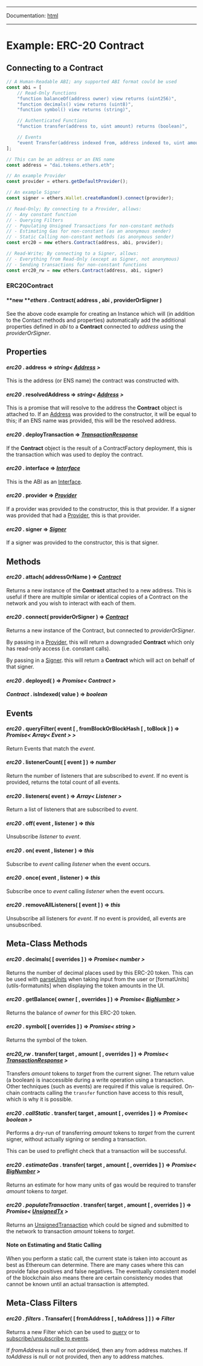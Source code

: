 -----

Documentation: [html](https://docs.ethers.io/)

-----

Example: ERC-20 Contract
========================

Connecting to a Contract
------------------------

```javascript
// A Human-Readable ABI; any supported ABI format could be used
const abi = [
    // Read-Only Functions
    "function balanceOf(address owner) view returns (uint256)",
    "function decimals() view returns (uint8)",
    "function symbol() view returns (string)",

    // Authenticated Functions
    "function transfer(address to, uint amount) returns (boolean)",

    // Events
    "event Transfer(address indexed from, address indexed to, uint amount)"
];

// This can be an address or an ENS name
const address = "dai.tokens.ethers.eth";

// An example Provider
const provider = ethers.getDefaultProvider();

// An example Signer
const signer = ethers.Wallet.createRandom().connect(provider);

// Read-Only; By connecting to a Provider, allows:
// - Any constant function
// - Querying Filters
// - Populating Unsigned Transactions for non-constant methods
// - Estimating Gas for non-constant (as an anonymous sender)
// - Static Calling non-constant methods (as anonymous sender)
const erc20 = new ethers.Contract(address, abi, provider);

// Read-Write; By connecting to a Signer, allows:
// - Everything from Read-Only (except as Signer, not anonymous)
// - Sending transactions for non-constant functions
const erc20_rw = new ethers.Contract(address, abi, signer)
```

### ERC20Contract

#### **new ***ethers* . **Contract**( address , abi , providerOrSigner )

See the above code example for creating an Instance which will (in addition to the Contact methods and properties) automatically add the additional properties defined in *abi* to a **Contract** connected to *address* using the *providerOrSigner*.


Properties
----------

#### *erc20* . **address** => *string< [Address](/v5/api/utils/address/#address) >*

This is the address (or ENS name) the contract was constructed with.


#### *erc20* . **resolvedAddress** => *string< [Address](/v5/api/utils/address/#address) >*

This is a promise that will resolve to the address the **Contract** object is attached to. If an [Address](/v5/api/utils/address/#address) was provided to the constructor, it will be equal to this; if an ENS name was provided, this will be the resolved address.


#### *erc20* . **deployTransaction** => *[TransactionResponse](/v5/api/providers/types/#providers-TransactionResponse)*

If the **Contract** object is the result of a ContractFactory deployment, this is the transaction which was used to deploy the contract.


#### *erc20* . **interface** => *[Interface](/v5/api/utils/abi/interface/)*

This is the ABI as an [Interface](/v5/api/utils/abi/interface/).


#### *erc20* . **provider** => *[Provider](/v5/api/providers/provider/)*

If a provider was provided to the constructor, this is that provider. If a signer was provided that had a [Provider](/v5/api/providers/provider/), this is that provider.


#### *erc20* . **signer** => *[Signer](/v5/api/signer/#Signer)*

If a signer was provided to the constructor, this is that signer.


Methods
-------

#### *erc20* . **attach**( addressOrName ) => *[Contract](/v5/api/contract/contract/)*

Returns a new instance of the **Contract** attached to a new address. This is useful if there are multiple similar or identical copies of a Contract on the network and you wish to interact with each of them.


#### *erc20* . **connect**( providerOrSigner ) => *[Contract](/v5/api/contract/contract/)*

Returns a new instance of the Contract, but connected to *providerOrSigner*.

By passing in a [Provider](/v5/api/providers/provider/), this will return a downgraded **Contract** which only has read-only access (i.e. constant calls).

By passing in a [Signer](/v5/api/signer/#Signer). this will return a **Contract** which will act on behalf of that signer.


#### *erc20* . **deployed**( ) => *Promise< Contract >*



#### *Contract* . **isIndexed**( value ) => *boolean*



Events
------

#### *erc20* . **queryFilter**( event [ , fromBlockOrBlockHash [ , toBlock ] ) => *Promise< Array< Event > >*

Return Events that match the *event*.


#### *erc20* . **listenerCount**( [ event ] ) => *number*

Return the number of listeners that are subscribed to *event*. If no event is provided, returns the total count of all events.


#### *erc20* . **listeners**( event ) => *Array< Listener >*

Return a list of listeners that are subscribed to *event*.


#### *erc20* . **off**( event , listener ) => *this*

Unsubscribe *listener* to *event*.


#### *erc20* . **on**( event , listener ) => *this*

Subscribe to *event* calling *listener* when the event occurs.


#### *erc20* . **once**( event , listener ) => *this*

Subscribe once to *event* calling *listener* when the event occurs.


#### *erc20* . **removeAllListeners**( [ event ] ) => *this*

Unsubscribe all listeners for *event*. If no event is provided, all events are unsubscribed.


Meta-Class Methods
------------------

#### *erc20* . **decimals**( [ overrides ] ) => *Promise< number >*

Returns the number of decimal places used by this ERC-20 token. This can be used with [parseUnits](/v5/api/utils/display-logic/#utils-parseUnits) when taking input from the user or [formatUnits](utils-formatunits] when displaying the token amounts in the UI.


#### *erc20* . **getBalance**( owner [ , overrides ] ) => *Promise< [BigNumber](/v5/api/utils/bignumber/) >*

Returns the balance of *owner* for this ERC-20 token.


#### *erc20* . **symbol**( [ overrides ] ) => *Promise< string >*

Returns the symbol of the token.


#### *erc20_rw* . **transfer**( target , amount [ , overrides ] ) => *Promise< [TransactionResponse](/v5/api/providers/types/#providers-TransactionResponse) >*

Transfers *amount* tokens to *target* from the current signer. The return value (a boolean) is inaccessible during a write operation using a transaction. Other techniques (such as events) are required if this value is required. On-chain contracts calling the `transfer` function have access to this result, which is why it is possible.


#### *erc20* . *callStatic* . **transfer**( target , amount [ , overrides ] ) => *Promise< boolean >*

Performs a dry-run of transferring *amount* tokens to *target* from the current signer, without actually signing or sending a transaction.

This can be used to preflight check that a transaction will be successful.


#### *erc20* . *estimateGas* . **transfer**( target , amount [ , overrides ] ) => *Promise< [BigNumber](/v5/api/utils/bignumber/) >*

Returns an estimate for how many units of gas would be required to transfer *amount* tokens to *target*.


#### *erc20* . *populateTransaction* . **transfer**( target , amount [ , overrides ] ) => *Promise< [UnsignedTx](/v5/api/utils/transactions/#UnsignedTransaction) >*

Returns an [UnsignedTransaction](/v5/api/utils/transactions/#UnsignedTransaction) which could be signed and submitted to the network to transaction *amount* tokens to *target*.


#### Note on Estimating and Static Calling

When you perform a static call, the current state is taken into account as best as Ethereum can determine. There are many cases where this can provide false positives and false negatives. The eventually consistent model of the blockchain also means there are certain consistency modes that cannot be known until an actual transaction is attempted.


Meta-Class Filters
------------------

#### *erc20* . *filters* . **Transafer**( [ fromAddress [ , toAddress ] ] ) => *Filter*

Returns a new Filter which can be used to [query](/v5/api/contract/example/#erc20-queryfilter) or to [subscribe/unsubscribe to events](/v5/api/contract/example/#erc20-events).

If *fromAddress* is null or not provided, then any from address matches. If *toAddress* is null or not provided, then any to address matches.


